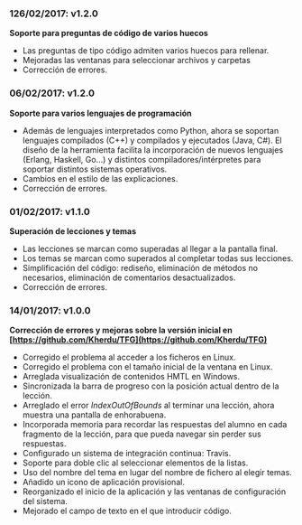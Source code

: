 ### 126/02/2017: v1.2.0

**Soporte para preguntas de código de varios huecos**
- Las preguntas de tipo código admiten varios huecos para rellenar.
- Mejoradas las ventanas para seleccionar archivos y carpetas
- Corrección de errores.

### 06/02/2017: v1.2.0

**Soporte para varios lenguajes de programación**

- Además de lenguajes interpretados como Python, ahora se soportan lenguajes compilados (C++) y compilados 
y ejecutados (Java, C#). El diseño de la herramienta facilita la incorporación de nuevos
lenguajes (Erlang, Haskell, Go...) y distintos compiladores/intérpretes para soportar
 distintos sistemas operativos.
- Cambios en el estilo de las explicaciones.
- Corrección de errores. 

### 01/02/2017: v1.1.0

**Superación de lecciones y temas**

- Las lecciones se marcan como superadas al llegar a la pantalla final. 
- Los temas se marcan como superados al completar todas sus lecciones.
- Simplificación del código: rediseño, eliminación de métodos no necesarios, eliminación de comentarios desactualizados.
- Corrección de errores.


### 14/01/2017: v1.0.0

**Corrección de errores y mejoras sobre la versión inicial en [https://github.com/Kherdu/TFG](https://github.com/Kherdu/TFG)**

- Corregido el problema al acceder a los ficheros en Linux.
- Corregido el problema con el tamaño inicial de la ventana en Linux.
- Arreglada visualización de contenidos HMTL en Windows.
- Sincronizada la barra de progreso con la posición actual dentro de la lección.
- Arreglado el error *IndexOutOfBounds* al terminar una lección, ahora muestra una pantalla de enhorabuena.
- Incorporada memoria para recordar las respuestas del alumno en cada fragmento de la lección, para que pueda navegar 
sin perder sus respuestas.
- Configurado un sistema de integración continua: Travis.
- Soporte para doble clic al seleccionar elementos de la listas.
- Uso del nombre del tema en lugar del nombre de fichero al elegir temas.
- Añadido un icono de aplicación provisional.
- Reorganizado el inicio de la aplicación y las ventanas de configuración del sistema.
- Mejorado el campo de texto en el que introducir código.

